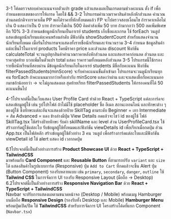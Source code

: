 3-1 โค้ดตรวจสอบค่าคะแนนจากตัวแปร grade แล้วแสดงผลเป็นเกรดตามช่วงคะแนน ตั้ง if เพื่อกำหนดขอบเขตของการให้เกรด โดยใช้ &&
3-2 โปรแกรมคำนวณราคาสินค้าหลังหักส่วนลด คำนวณส่วนลดปกติจากราคาเต็ม PP พอได้ราคาที่หักทั้งหมดแล้ว FP จะไปตรวจสอบเงื่อนไข 
ถ้าราคาเหลือไม่เกิน 0  แสดงว่าเป็น 0 บาท 
ถ้าราคาไม่เกิน 500 คิดค่าส่งเพิ่ม 50 บาท
ถ้ามากกว่า 500 ลดเพิ่มพิเศษอีก 10%
3-3 กำหนดข้อมูลนักเรียนเป็นอาเรย์ students เก็บชื่อและเกรด
ใช้ forEach วนลูปแสดงข้อมูลนักเรียนแต่ละคนพร้อมลำดับ
มีฟังก์ชัน showStudentCount สำหรับแสดงจำนวนนักเรียนทั้งหมด
เมื่อรันโปรแกรมจะแสดงทั้งรายชื่อนักเรียนและจำนวนรวม
3-4 กำหนด ข้อมูลสินค้า แต่ละชิ้นไว้ในอาเรย์ products โดยมีราคา price และส่วนลด discount
ฟังก์ชัน calculateTotal จะวนลูปทุกสินค้าคำนวณราคาหลังหักส่วนลด และแสดงราคาก่อนลด ส่วนลด และราคาสุดท้าย บวกเพิ่มในตัวแปร total แสดง ราคารวมทั้งหมดหลังส่วนลด
3-5 โปรแกรมนี้ใช้กรองรายชื่อนักเรียนที่สอบผ่าน มีข้อมูลนักเรียนเก็บในอาเรย์ students มีชื่อกับคะแนน ฟังก์ชัน filterPassedStudents(minScore) จะรับค่าคะแนนขั้นต่ำเข้ามา
โปรแกรมจะวนดูนักเรียนทุกคน forEach ถ้าคะแนนมากกว่าหรือเท่ากับ minScore แสดงว่าผ่าน และจะแสดงชื่อกับคะแนนออกมาชถ้าน้อยกว่า → จะไม่ถูกแสดงผล
สุดท้ายเรียก filterPassedStudents  ให้กรองคนที่ได้ 50 คะแนนขึ้นไป


4-1โปรเจกต์นี้เป็นเว็บแสดง User Profile Card ทำด้วย React + TypeScript แต่ละการ์ดจะแสดงข้อมูลผู้ใช้ เช่น รูปโปรไฟล์ ถ้าไม่มีใช้ placeholder ชื่อ อีเมล สถานะออนไลน์ และทักษะต่าง ๆ ของผู้ใช้ ซึ่งทักษะแต่ละอันจะแสดงด้วยป้าย SkillTag ตามระดับ Beginner = เทา Intermediate = ส้ม Advanced = แดง ข้างล่างมีปุ่ม View Details กดแล้วจะโชว์ id ของผู้ใช้
ไฟล์ SkillTag.tsx ใช้สร้างป้ายทักษะ รับค่า skillName และ level ส่วน UserProfileCard.tsx ใช้สร้างการ์ดผู้ใช้แต่ละใบ รับข้อมูลผู้ใช้ทั้งหมดและฟังก์ชัน viewDetails id เพื่อเรียกเมื่อกดปุ่ม ส่วน App.tsx เป็นไฟล์หลัก สร้างข้อมูลผู้ใช้ตัวอย่าง 3 คน วนลูป เพื่อสร้างการ์ดแต่ละใบและมีฟังก์ชัน viewDetail id ใช้ alert แสดง id เวลากดปุ่ม

6.1โปรเจกต์นี้เป็นตัวอย่างการสร้าง **Product Showcase UI** ด้วย **React + TypeScript + TailwindCSS**  
มาพร้อมกับ **Card Component** และ **Reusable Button** ที่สามารถปรับ `variant` และ `size` ได้
แสดงสินค้าในรูปแบบการ์ด (Responsive)
ปุ่ม `Add to Cart` ที่กดแล้วจะขึ้น Alert
ปุ่ม (Button Component) รองรับหลายแบบ เช่น `primary`, `secondary`, `danger`, `outline`
ใช้ **Tailwind CSS** ในการจัดการ UI
รองรับ Responsive Layout (มือถือ → Desktop)
6.2โปรเจกต์นี้เป็นตัวอย่างการสร้าง **Responsive Navigation Bar** ด้วย **React + TypeScript + TailwindCSS**  
Navbar จะปรับการแสดงผลตามขนาดหน้าจอ (Desktop / Mobile) พร้อมเมนู Hamburger บนมือถือ
**Responsive Design** (รองรับทั้ง Desktop และ Mobile)
**Hamburger Menu** พร้อมปุ่มเปิด/ปิด
ใช้ **TailwindCSS** สำหรับการจัดการ UI
โครงสร้างโค้ดที่แยก Component (`Navbar.tsx`)



